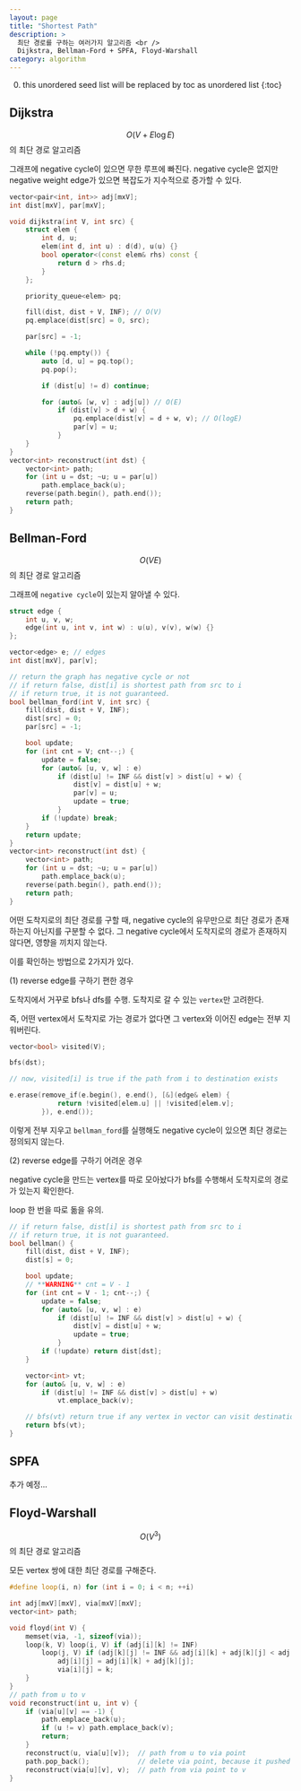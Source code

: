 ```yaml
---
layout: page
title: "Shortest Path"
description: >
  최단 경로를 구하는 여러가지 알고리즘 <br />
  Dijkstra, Bellman-Ford + SPFA, Floyd-Warshall
category: algorithm
---
```


0. this unordered seed list will be replaced by toc as unordered list
{:toc}

## Dijkstra

$$O(V + E \log E)$$의 최단 경로 알고리즘

그래프에 negative cycle이 있으면 무한 루프에 빠진다. negative cycle은 없지만 negative weight edge가 있으면 복잡도가 지수적으로 증가할 수 있다.

```cpp
vector<pair<int, int>> adj[mxV];
int dist[mxV], par[mxV];

void dijkstra(int V, int src) {
    struct elem {
        int d, u;
        elem(int d, int u) : d(d), u(u) {}
        bool operator<(const elem& rhs) const {
            return d > rhs.d;
        }
    };

    priority_queue<elem> pq;

    fill(dist, dist + V, INF); // O(V)
    pq.emplace(dist[src] = 0, src);

    par[src] = -1;

    while (!pq.empty()) {
        auto [d, u] = pq.top();
        pq.pop();

        if (dist[u] != d) continue;

        for (auto& [w, v] : adj[u]) // O(E)
            if (dist[v] > d + w) {
                pq.emplace(dist[v] = d + w, v); // O(logE)
                par[v] = u;
            }
    }
}
vector<int> reconstruct(int dst) {
    vector<int> path;
    for (int u = dst; ~u; u = par[u])
        path.emplace_back(u);
    reverse(path.begin(), path.end());
    return path;
}
```

## Bellman-Ford

$$O(VE)$$의 최단 경로 알고리즘

그래프에 `negative cycle`이 있는지 알아낼 수 있다.

```cpp
struct edge {
    int u, v, w;
    edge(int u, int v, int w) : u(u), v(v), w(w) {}
};

vector<edge> e; // edges
int dist[mxV], par[v];

// return the graph has negative cycle or not
// if return false, dist[i] is shortest path from src to i
// if return true, it is not guaranteed.
bool bellman_ford(int V, int src) {
    fill(dist, dist + V, INF);
    dist[src] = 0;
    par[src] = -1;

    bool update;
    for (int cnt = V; cnt--;) {
        update = false;
        for (auto& [u, v, w] : e)
            if (dist[u] != INF && dist[v] > dist[u] + w) {
                dist[v] = dist[u] + w;
                par[v] = u;
                update = true;
            }
        if (!update) break;
    }
    return update;
}
vector<int> reconstruct(int dst) {
    vector<int> path;
    for (int u = dst; ~u; u = par[u])
        path.emplace_back(u);
    reverse(path.begin(), path.end());
    return path;
}
```

어떤 도착지로의 최단 경로를 구할 때, negative cycle의 유무만으로 최단 경로가 존재하는지 아닌지를 구분할 수 없다. 그 negative cycle에서 도착지로의 경로가 존재하지 않다면, 영향을 끼치지 않는다.

이를 확인하는 방법으로 2가지가 있다.

(1) reverse edge를 구하기 편한 경우

도착지에서 거꾸로 bfs나 dfs를 수행. 도착지로 갈 수 있는 `vertex`만 고려한다.

즉, 어떤 vertex에서 도착지로 가는 경로가 없다면 그 vertex와 이어진 edge는 전부 지워버린다.

```cpp
vector<bool> visited(V);

bfs(dst);

// now, visited[i] is true if the path from i to destination exists

e.erase(remove_if(e.begin(), e.end(), [&](edge& elem) {
            return !visited[elem.u] || !visited[elem.v];
        }), e.end());
```

이렇게 전부 지우고 `bellman_ford`를 실행해도 negative cycle이 있으면 최단 경로는 정의되지 않는다.

(2) reverse edge를 구하기 어려운 경우

negative cycle을 만드는 vertex를 따로 모아놨다가 bfs를 수행해서 도착지로의 경로가 있는지 확인한다.

loop 한 번을 따로 돎을 유의.

```cpp
// if return false, dist[i] is shortest path from src to i
// if return true, it is not guaranteed.
bool bellman() {
    fill(dist, dist + V, INF);
    dist[s] = 0;

    bool update;
    // **WARNING** cnt = V - 1
    for (int cnt = V - 1; cnt--;) {
        update = false;
        for (auto& [u, v, w] : e)
            if (dist[u] != INF && dist[v] > dist[u] + w) {
                dist[v] = dist[u] + w;
                update = true;
            }
        if (!update) return dist[dst];
    }

    vector<int> vt;
    for (auto& [u, v, w] : e)
        if (dist[u] != INF && dist[v] > dist[u] + w)
            vt.emplace_back(v);

    // bfs(vt) return true if any vertex in vector can visit destination
    return bfs(vt);
}
```

## SPFA

추가 예정...

## Floyd-Warshall

$$O(V^3)$$의 최단 경로 알고리즘

모든 vertex 쌍에 대한 최단 경로를 구해준다.

```cpp
#define loop(i, n) for (int i = 0; i < n; ++i)

int adj[mxV][mxV], via[mxV][mxV];
vector<int> path;

void floyd(int V) {
    memset(via, -1, sizeof(via));
    loop(k, V) loop(i, V) if (adj[i][k] != INF)
        loop(j, V) if (adj[k][j] != INF && adj[i][k] + adj[k][j] < adj[i][j]) {
            adj[i][j] = adj[i][k] + adj[k][j];
            via[i][j] = k;
    }
}
// path from u to v
void reconstruct(int u, int v) {
    if (via[u][v] == -1) {
        path.emplace_back(u);
        if (u != v) path.emplace_back(v);
        return;
    }
    reconstruct(u, via[u][v]);  // path from u to via point
    path.pop_back();            // delete via point, because it pushed twice
    reconstruct(via[u][v], v);  // path from via point to v
}
```